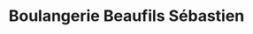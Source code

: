 ---
title: "Boulangerie Beaufils Sébastien"
url: /meymac/boulangerie-beaufils-sebastien/
shop: boulangerie
---